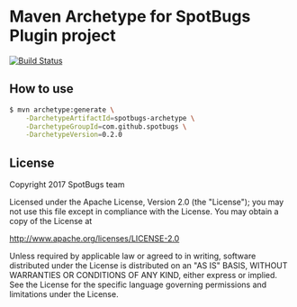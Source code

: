 # Maven Archetype for SpotBugs Plugin project

[![Build Status](https://travis-ci.org/spotbugs/spotbugs-archetype.svg?branch=master)](https://travis-ci.org/spotbugs/spotbugs-archetype)

## How to use

```sh
$ mvn archetype:generate \
    -DarchetypeArtifactId=spotbugs-archetype \
    -DarchetypeGroupId=com.github.spotbugs \
    -DarchetypeVersion=0.2.0
```

## License

Copyright 2017 SpotBugs team

Licensed under the Apache License, Version 2.0 (the "License");
you may not use this file except in compliance with the License.
You may obtain a copy of the License at

http://www.apache.org/licenses/LICENSE-2.0

Unless required by applicable law or agreed to in writing, software
distributed under the License is distributed on an "AS IS" BASIS,
WITHOUT WARRANTIES OR CONDITIONS OF ANY KIND, either express or implied.
See the License for the specific language governing permissions and
limitations under the License.
